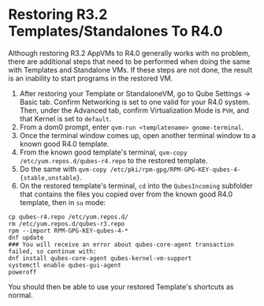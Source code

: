 Restoring R3.2 Templates/Standalones To R4.0
===========================================================

Although restoring R3.2 AppVMs to R4.0 generally works with no problem, there are additional steps that need to be performed when doing the same with Templates and Standalone VMs.
If these steps are not done, the result is an inability to start programs in the restored VM.

1. After restoring your Template or StandaloneVM, go to Qube Settings -> Basic tab.
   Confirm Networking is set to one valid for your R4.0 system.
   Then, under the Advanced tab, confirm Virtualization Mode is `PVH`, and that Kernel is set to `default`.
2. From a dom0 prompt, enter `qvm-run <templatename> gnome-terminal`.
3. Once the terminal window comes up, open another terminal window to a known good R4.0 template.
4. From the known good template's terminal, `qvm-copy /etc/yum.repos.d/qubes-r4.repo` to the restored template.
5. Do the same with `qvm-copy /etc/pki/rpm-gpg/RPM-GPG-KEY-qubes-4-{stable,unstable}`.
6. On the restored template's terminal, `cd` into the `QubesIncoming` subfolder that contains the files you copied over from the known good R4.0 template, then in `su` mode:

~~~
cp qubes-r4.repo /etc/yum.repos.d/
rm /etc/yum.repos.d/qubes-r3.repo
rpm --import RPM-GPG-KEY-qubes-4-*
dnf update
### You will receive an error about qubes-core-agent transaction failed, so continue with:
dnf install qubes-core-agent qubes-kernel-vm-support
systemctl enable qubes-gui-agent
poweroff
~~~

You should then be able to use your restored Template's shortcuts as normal.
